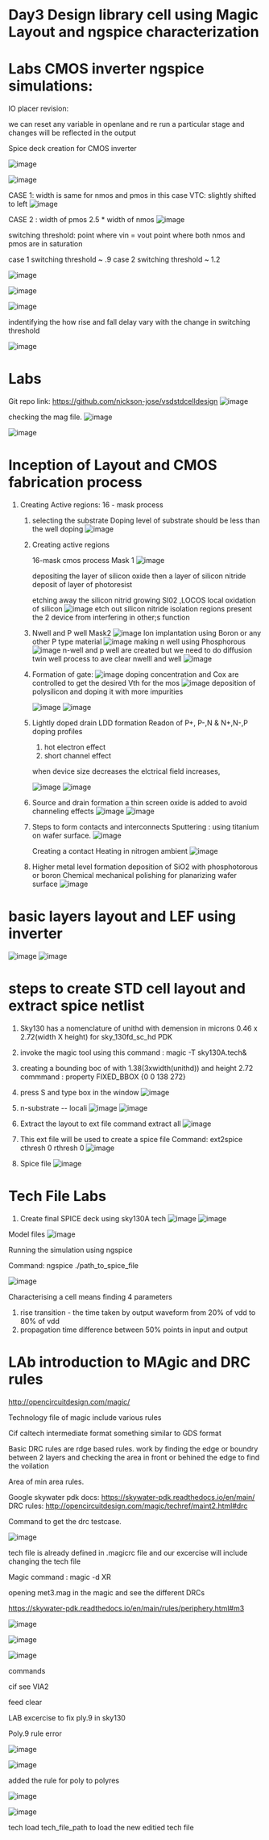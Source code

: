 
# Day3 Design library cell using Magic Layout and ngspice characterization


# Labs CMOS inverter ngspice simulations:


IO placer revision: 

we can reset any variable in openlane and re run a particular stage and changes will be reflected in the output


Spice deck creation for CMOS inverter

![image](https://github.com/user-attachments/assets/0be47d02-4fbf-4b74-94fc-a4cb6522adcc)

![image](https://github.com/user-attachments/assets/16d36ea9-43af-4592-a966-425a8e592e1c)

CASE 1:
width is same for nmos and pmos in this case 
VTC:  slightly shifted to left 
![image](https://github.com/user-attachments/assets/c15d5062-34cf-4180-bafc-c875e6768030)

CASE 2 :
width of pmos 2.5 * width of nmos
![image](https://github.com/user-attachments/assets/5a774491-4342-4073-8e8f-0deea4268e78)


switching threshold: point where vin = vout
point where both nmos and pmos are in saturation

case 1 switching threshold ~ .9 
case 2 switching threshold ~ 1.2 

![image](https://github.com/user-attachments/assets/ac21ddd7-a100-4203-aa37-c6ce6f1ba5d9)

![image](https://github.com/user-attachments/assets/302fb546-321e-4ece-b949-0176ff52243b)

![image](https://github.com/user-attachments/assets/c40cc96d-b6d0-4039-863a-f74bbe7dd410)
 
indentifying the how rise and fall delay vary with the change in switching threshold

 
![image](https://github.com/user-attachments/assets/d4f1ff2c-f5cb-4568-bc67-501f1610d791)


# Labs 

Git repo link: https://github.com/nickson-jose/vsdstdcelldesign
![image](https://github.com/user-attachments/assets/cc46a6a5-bf9f-4773-8dd7-2c725f9ee40f)

checking the mag file. 
![image](https://github.com/user-attachments/assets/a2e9ee09-9a4e-4b44-80e9-4459305323db)

![image](https://github.com/user-attachments/assets/7e4541ff-b5d3-4cca-8560-0db3732f953d)


# Inception of Layout and CMOS fabrication process

1. Creating Active regions:
   16 - mask process

   1. selecting the substrate
      Doping level of substrate should be less than the well doping
      ![image](https://github.com/user-attachments/assets/8ca88c14-da77-48f7-8e70-ac66723db926)

   2. Creating active regions
  
      16-mask cmos process
      Mask 1
      ![image](https://github.com/user-attachments/assets/0b2273cf-981a-4c0d-9b13-47e5f3cc6da6)

      depositing the layer of silicon oxide then a layer of silicon nitride
      deposit of layer of photoresist
      
      
      etching away the silicon nitrid
      growing SI02 ,LOCOS local oxidation of silicon
      ![image](https://github.com/user-attachments/assets/a0feb7f4-c322-424e-ab39-c4439b6def2a)
      etch out silicon nitride
      isolation regions present the 2 device from interfering in other;s function
      
   4. Nwell and P well
      Mask2
      ![image](https://github.com/user-attachments/assets/90e954de-325f-4b76-9e75-cca91696ec3e)
      Ion implantation using Boron or any other P type material
      ![image](https://github.com/user-attachments/assets/a521a19d-2bd0-478f-b8be-3508ddde9794)
      making n well using Phosphorous
      ![image](https://github.com/user-attachments/assets/57f006bf-a367-42b4-a836-d74a63bd6c5f)
      n-well and p well are created but we need to do diffusion twin well process to ave clear nwelll and well
      ![image](https://github.com/user-attachments/assets/86ffa298-9348-4cca-a438-7a7e1b2270c1)


   4. Formation of gate:
       ![image](https://github.com/user-attachments/assets/30d093d5-f3e1-46c9-a0ef-75f9fb0a689b)
      doping concentration and Cox are controlled to get the desired Vth for the mos
      ![image](https://github.com/user-attachments/assets/40dce2d9-f19d-4160-80f9-f326707c3e8d)
      deposition of polysilicon and doping it with more impurities
   
      ![image](https://github.com/user-attachments/assets/8bc42c90-053a-4c02-9f5f-47a71b62bbf1)
      ![image](https://github.com/user-attachments/assets/65943023-fdf3-4b9f-9fe9-bbbfac6ee326)
  
   5. Lightly doped drain LDD formation
      Readon of  P+, P-,N  & N+,N-,P doping profiles
      1. hot electron effect
      2. short channel effect

      when device size decreases the elctrical field increases,

      ![image](https://github.com/user-attachments/assets/abeb891b-b437-4fdd-9f82-f3eb55849d02)
      ![image](https://github.com/user-attachments/assets/4b7181f1-6d79-4c5f-b01e-8169a6ee472a)
      
   6. Source and drain formation
      a thin screen oxide is added to avoid channeling effects
      ![image](https://github.com/user-attachments/assets/e35766cd-101f-48b4-9a2f-91c844e0ae32)
      ![image](https://github.com/user-attachments/assets/40e986aa-6ec7-4050-88f7-0990bd332487)

   7. Steps to form contacts and interconnects
      Sputtering : using titanium on wafer surface.
      ![image](https://github.com/user-attachments/assets/0f3a395b-8792-4027-97b5-b5bd68830a97)

      Creating a contact
      Heating in nitrogen ambient
      ![image](https://github.com/user-attachments/assets/d8494b6a-62a7-478b-9b70-4e3d2bfdadd3)

   8. Higher metal level formation
      deposition of SiO2 with phosphotorous or boron
      Chemical mechanical polishing for planarizing wafer surface
      ![image](https://github.com/user-attachments/assets/164207f5-4927-4685-9094-3c83dad98012)



  # basic layers layout and LEF using inverter
  ![image](https://github.com/user-attachments/assets/bcdea3ea-d5c2-422a-9dc5-9ea72c17ee85)
   ![image](https://github.com/user-attachments/assets/994ecee1-7d59-484f-962d-b50b2eca2742)

# steps to create STD cell layout and extract spice netlist

1. Sky130 has a nomenclature of unithd with demension in microns  0.46 x 2.72(width X height) for sky_130fd_sc_hd PDK
2. invoke the magic tool using this command : magic -T sky130A.tech&
3. creating a bounding boc of with 1.38(3xwidth(unithd)) and height 2.72  commmand : property FIXED_BBOX {0 0 138 272}
4. press S and type box in the window
   ![image](https://github.com/user-attachments/assets/41433f48-ad1e-4f02-90d5-b61cf11aa841)
5.  n-substrate -<n substrate contact>- locali
    ![image](https://github.com/user-attachments/assets/4e160a1e-3c9f-41ee-859b-327ad8f14c71)
    ![image](https://github.com/user-attachments/assets/9107808a-8080-4f30-a3be-712eaa47ace5)

6. Extract the layout to ext file command extract all
   ![image](https://github.com/user-attachments/assets/6031181c-88eb-40d2-a1bd-3373c88195b7)

7. This ext file will be used to create a spice file  Command: ext2spice cthresh 0 rthresh 0
   ![image](https://github.com/user-attachments/assets/3df27c2c-418a-473e-b262-4cc8010a925d)

8.  Spice file
   ![image](https://github.com/user-attachments/assets/9caf1824-6600-423e-a770-e84973d6c456)




# Tech File Labs


1. Create final SPICE deck using sky130A tech
   ![image](https://github.com/user-attachments/assets/561ea95d-d040-4d59-b5fc-fec45760ac64)
![image](https://github.com/user-attachments/assets/a3ea89ab-ed1b-4ea2-84eb-03b811574b93)

Model files
![image](https://github.com/user-attachments/assets/30995339-677b-4735-a3aa-aacc98270e10)


Running the simulation using ngspice

Command: ngspice ./path_to_spice_file

![image](https://github.com/user-attachments/assets/b1089330-182c-41af-a3fb-1b1c7432ade4)

Characterising a cell means finding 4 parameters
1. rise transition - the time taken by output waveform from 20% of vdd to 80% of vdd
2. propagation  time difference between 50% points in input and output





 # LAb introduction to MAgic and DRC rules

http://opencircuitdesign.com/magic/


Technology file of magic include various rules


Cif caltech intermediate format something similar to GDS format

Basic DRC rules are rdge based rules. work by finding the edge or boundry between 2 layers and checking the area in front or behined the edge to find the voilation

Area of min area rules. 

Google skywater pdk docs: https://skywater-pdk.readthedocs.io/en/main/
DRC rules: http://opencircuitdesign.com/magic/techref/maint2.html#drc

Command to get the drc testcase. 

![image](https://github.com/user-attachments/assets/488c4358-889c-4583-828d-b25d05d3da4f)

tech file is already defined in .magicrc file and our excercise will include changing the tech file

Magic command :
magic -d XR

opening met3.mag in the magic and see the different DRCs

https://skywater-pdk.readthedocs.io/en/main/rules/periphery.html#m3

![image](https://github.com/user-attachments/assets/71558de0-01b5-487f-a187-5fb224d77b85)

![image](https://github.com/user-attachments/assets/d868e76c-e93b-4594-9ce8-84bd3a0ceeb8)

![image](https://github.com/user-attachments/assets/319b30fc-439c-4efd-9d56-b5ae10d4765c)

commands 

cif see VIA2

feed clear


LAB excercise to fix ply.9 in sky130

Poly.9 rule error

![image](https://github.com/user-attachments/assets/a3c80b42-3eaa-4f6b-a692-c7e9660658ab)


![image](https://github.com/user-attachments/assets/e84d7935-9f82-4baa-a309-88e6ea982d7e)

added the rule for poly to polyres

![image](https://github.com/user-attachments/assets/6d5bffb0-2849-4fe5-a5ab-34bd83af6b4d)

![image](https://github.com/user-attachments/assets/13082013-3017-439c-a2e5-b1aaa26f863b)

tech load tech_file_path to load the new editied tech file




